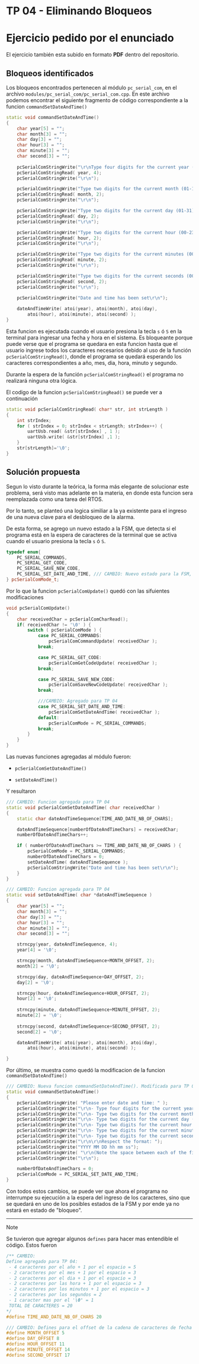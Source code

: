 # TP 04 - Eliminando Bloqueos

# Ejercicio pedido por el enunciado
El ejercicio también esta subido en formato **PDF** dentro del repositorio.

## Bloqueos identificados

Los bloqueos encontrados pertenecen al módulo `pc_serial_com`, en el archivo `modules/pc_serial_com/pc_serial_com.cpp`. En este archivo podemos encontrar el siguiente fragmento de código correspondiente a la funcion `commandSetDateAndTime()`

```cpp
static void commandSetDateAndTime()
{
    char year[5] = "";
    char month[3] = "";
    char day[3] = "";
    char hour[3] = "";
    char minute[3] = "";
    char second[3] = "";
    
    pcSerialComStringWrite("\r\nType four digits for the current year (YYYY): ");
    pcSerialComStringRead( year, 4);
    pcSerialComStringWrite("\r\n");

    pcSerialComStringWrite("Type two digits for the current month (01-12): ");
    pcSerialComStringRead( month, 2);
    pcSerialComStringWrite("\r\n");

    pcSerialComStringWrite("Type two digits for the current day (01-31): ");
    pcSerialComStringRead( day, 2);
    pcSerialComStringWrite("\r\n");

    pcSerialComStringWrite("Type two digits for the current hour (00-23): ");
    pcSerialComStringRead( hour, 2);
    pcSerialComStringWrite("\r\n");

    pcSerialComStringWrite("Type two digits for the current minutes (00-59): ");
    pcSerialComStringRead( minute, 2);
    pcSerialComStringWrite("\r\n");

    pcSerialComStringWrite("Type two digits for the current seconds (00-59): ");
    pcSerialComStringRead( second, 2);
    pcSerialComStringWrite("\r\n");
    
    pcSerialComStringWrite("Date and time has been set\r\n");

    dateAndTimeWrite( atoi(year), atoi(month), atoi(day), 
        atoi(hour), atoi(minute), atoi(second) );
}
```

Esta funcion es ejecutada cuando el usuario presiona la tecla `s` ó `S` en la terminal para ingresar una fecha y hora en el sistema. Es bloqueante porque puede verse que el programa se quedara en esta funcion hasta que el usuario ingrese todos los caracteres necesarios debido al uso de la función `pcSerialComStringRead()`, donde el programa se quedará esperando los caracteres correspondientes a año, mes, dia, hora, minuto y segundo.

Durante la espera de la función `pcSerialComStringRead()` el programa no realizará ninguna otra lógica.

El codigo de la funcion `pcSerialComStringRead()` se puede ver a continuación

```cpp
static void pcSerialComStringRead( char* str, int strLength )
{
    int strIndex;
    for ( strIndex = 0; strIndex < strLength; strIndex++) {
        uartUsb.read( &str[strIndex] , 1 );
        uartUsb.write( &str[strIndex] ,1 );
    }
    str[strLength]='\0';
}
```

## Solución propuesta

Segun lo visto durante la teórica, la forma más elegante de solucionar este problema, será visto mas adelante en la materia, en donde esta funcion sera reemplazada como una tarea del RTOS.

Por lo tanto, se planteó una logica similiar a la ya existente para el ingreso de una nueva clave para el desbloqueo de la alarma.

De esta forma, se agrego un nuevo estado a la FSM, que detecta si el programa está en la espera de caracteres de la terminal que se activa cuando el usuario presiona la tecla `s` ó `S`.

```cpp
typedef enum{
    PC_SERIAL_COMMANDS,
    PC_SERIAL_GET_CODE,
    PC_SERIAL_SAVE_NEW_CODE,
    PC_SERIAL_SET_DATE_AND_TIME, /// CAMBIO: Nuevo estado para la FSM, agregado para TP 04
} pcSerialComMode_t;
```

Por lo que la funcion `pcSerialComUpdate()` quedó con las sifuientes modificaciones

```cpp
void pcSerialComUpdate()
{
    char receivedChar = pcSerialComCharRead();
    if( receivedChar != '\0' ) {
        switch ( pcSerialComMode ) {
            case PC_SERIAL_COMMANDS:
                pcSerialComCommandUpdate( receivedChar );
            break;

            case PC_SERIAL_GET_CODE:
                pcSerialComGetCodeUpdate( receivedChar );
            break;

            case PC_SERIAL_SAVE_NEW_CODE:
                pcSerialComSaveNewCodeUpdate( receivedChar );
            break;

            ///CAMBIO: Agregado para TP 04
            case PC_SERIAL_SET_DATE_AND_TIME:
                pcSerialComSetDateAndTime( receivedChar );
            default:
                pcSerialComMode = PC_SERIAL_COMMANDS;
            break;
        }
    }    
}
```

Las nuevas funciones agregadas al módulo fueron:

- `pcSerialComSetDateAndTime()`
  
- `setDateAndTime()`
  

Y resultaron

```cpp
/// CAMBIO: Funcion agregada para TP 04
static void pcSerialComSetDateAndTime( char receivedChar )
{
    static char dateAndTimeSequence[TIME_AND_DATE_NB_OF_CHARS];

    dateAndTimeSequence[numberOfDateAndTimeChars] = receivedChar;
    numberOfDateAndTimeChars++;

    if ( numberOfDateAndTimeChars >= TIME_AND_DATE_NB_OF_CHARS ) {
        pcSerialComMode = PC_SERIAL_COMMANDS;
        numberOfDateAndTimeChars = 0;
        setDateAndTime( dateAndTimeSequence );
        pcSerialComStringWrite("Date and time has been set\r\n");
    }
}
```

```cpp
/// CAMBIO: Funcion agregada para TP 04
static void setDateAndTime( char *dateAndTimeSequence )
{
    char year[5] = "";
    char month[3] = "";
    char day[3] = "";
    char hour[3] = "";
    char minute[3] = "";
    char second[3] = "";

    strncpy(year, dateAndTimeSequence, 4);
    year[4] = '\0';

    strncpy(month, dateAndTimeSequence+MONTH_OFFSET, 2);
    month[2] = '\0';

    strncpy(day, dateAndTimeSequence+DAY_OFFSET, 2);
    day[2] = '\0';

    strncpy(hour, dateAndTimeSequence+HOUR_OFFSET, 2);
    hour[2] = '\0';
    
    strncpy(minute, dateAndTimeSequence+MINUTE_OFFSET, 2);
    minute[2] = '\0';
    
    strncpy(second, dateAndTimeSequence+SECOND_OFFSET, 2);
    second[2] = '\0';

    dateAndTimeWrite( atoi(year), atoi(month), atoi(day), 
        atoi(hour), atoi(minute), atoi(second) );

}
```

Por último, se muestra como quedó la modificacion de la funcion `commandSetDateAndTime()`

```cpp
/// CAMBIO: Nueva funcion commandSetDateAndTime(). Modificada para TP 04
static void commandSetDateAndTime()
{
    pcSerialComStringWrite( "Please enter date and time: " );
    pcSerialComStringWrite("\r\n- Type four digits for the current year (YYYY) ");
    pcSerialComStringWrite("\r\n- Type two digits for the current month (MM) (01-12) ");
    pcSerialComStringWrite("\r\n- Type two digits for the current day (DD) (01-31) ");
    pcSerialComStringWrite("\r\n- Type two digits for the current hour (hh) (00-23) ");
    pcSerialComStringWrite("\r\n- Type two digits for the current minutes (mm) (00-59) ");
    pcSerialComStringWrite("\r\n- Type two digits for the current seconds (ss) (00-59) ");
    pcSerialComStringWrite("\r\n\r\nRespect the format: ");
    pcSerialComStringWrite("YYYY MM DD hh mm ss");
    pcSerialComStringWrite( "\r\n(Note the space between each of the fields)" );
    pcSerialComStringWrite("\r\n");

    numberOfDateAndTimeChars = 0;
    pcSerialComMode = PC_SERIAL_SET_DATE_AND_TIME;
}
```

Con todos estos cambios, se puede ver que ahora el programa no interrumpe su ejecución a la espera del ingreso de los caracteres, sino que se quedará en uno de los posibles estados de la FSM y por ende ya no estará en estado de "bloqueo".

---

> [!NOTE]
> 
> Se tuvieron que agregar algunos `defines` para hacer mas entendible el código. Estos fueron
> 
> ```cpp
> /** CAMBIO:
> Define agregado para TP 04:
>  - 4 caracteres por el año + 1 por el espacio = 5
>  - 2 caracteres por el mes + 1 por el espacio = 3
>  - 2 caracteres por el dia + 1 por el espacio = 3
>  - 2 caracteres por las hora + 1 por el espacio = 3
>  - 2 caracteres por los minutos + 1 por el espacio = 3
>  - 2 caracteres por los segundos = 2
>  - 1 caracter mas por el '\0' = 1
>  TOTAL DE CARACTERES = 20
> */
> #define TIME_AND_DATE_NB_OF_CHARS 20
> 
> /// CAMBIO: Defines para el offset de la cadena de caracteres de fecha y hora. Agregado para TP 04
> #define MONTH_OFFSET 5
> #define DAY_OFFSET 8
> #define HOUR_OFFSET 11
> #define MINUTE_OFFSET 14
> #define SECOND_OFFSET 17
> ```
